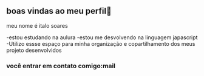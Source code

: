 ## boas vindas ao meu perfil💙

meu nome é italo soares 

-estou estudando na aulura
-estou me desvolvendo na linguagem japascript
-Utilizo essse espaço para minha organização e copartilhamento dos meus projeto desenvolvidos 

### você entrar em contato comigo:mail
